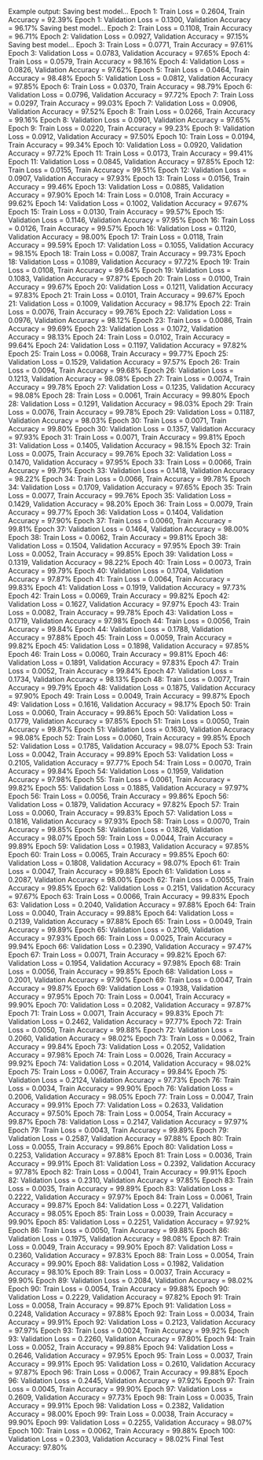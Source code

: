 Example output:
Saving best model...
Epoch  1: Train Loss = 0.2604, Train Accuracy = 92.39%
Epoch  1: Validation Loss = 0.1300, Validation Accuracy = 96.17%
Saving best model...
Epoch  2: Train Loss = 0.1108, Train Accuracy = 96.71%
Epoch  2: Validation Loss = 0.0927, Validation Accuracy = 97.15%
Saving best model...
Epoch  3: Train Loss = 0.0771, Train Accuracy = 97.61%
Epoch  3: Validation Loss = 0.0783, Validation Accuracy = 97.65%
Epoch  4: Train Loss = 0.0579, Train Accuracy = 98.16%
Epoch  4: Validation Loss = 0.0826, Validation Accuracy = 97.62%
Epoch  5: Train Loss = 0.0464, Train Accuracy = 98.48%
Epoch  5: Validation Loss = 0.0812, Validation Accuracy = 97.85%
Epoch  6: Train Loss = 0.0370, Train Accuracy = 98.79%
Epoch  6: Validation Loss = 0.0796, Validation Accuracy = 97.72%
Epoch  7: Train Loss = 0.0297, Train Accuracy = 99.03%
Epoch  7: Validation Loss = 0.0906, Validation Accuracy = 97.52%
Epoch  8: Train Loss = 0.0266, Train Accuracy = 99.16%
Epoch  8: Validation Loss = 0.0901, Validation Accuracy = 97.65%
Epoch  9: Train Loss = 0.0220, Train Accuracy = 99.23%
Epoch  9: Validation Loss = 0.0912, Validation Accuracy = 97.50%
Epoch 10: Train Loss = 0.0194, Train Accuracy = 99.34%
Epoch 10: Validation Loss = 0.0920, Validation Accuracy = 97.72%
Epoch 11: Train Loss = 0.0173, Train Accuracy = 99.41%
Epoch 11: Validation Loss = 0.0845, Validation Accuracy = 97.85%
Epoch 12: Train Loss = 0.0155, Train Accuracy = 99.51%
Epoch 12: Validation Loss = 0.0907, Validation Accuracy = 97.93%
Epoch 13: Train Loss = 0.0156, Train Accuracy = 99.46%
Epoch 13: Validation Loss = 0.0885, Validation Accuracy = 97.90%
Epoch 14: Train Loss = 0.0108, Train Accuracy = 99.62%
Epoch 14: Validation Loss = 0.1002, Validation Accuracy = 97.67%
Epoch 15: Train Loss = 0.0130, Train Accuracy = 99.57%
Epoch 15: Validation Loss = 0.1146, Validation Accuracy = 97.95%
Epoch 16: Train Loss = 0.0126, Train Accuracy = 99.57%
Epoch 16: Validation Loss = 0.1120, Validation Accuracy = 98.00%
Epoch 17: Train Loss = 0.0118, Train Accuracy = 99.59%
Epoch 17: Validation Loss = 0.1055, Validation Accuracy = 98.15%
Epoch 18: Train Loss = 0.0087, Train Accuracy = 99.73%
Epoch 18: Validation Loss = 0.1089, Validation Accuracy = 97.72%
Epoch 19: Train Loss = 0.0108, Train Accuracy = 99.64%
Epoch 19: Validation Loss = 0.1083, Validation Accuracy = 97.87%
Epoch 20: Train Loss = 0.0100, Train Accuracy = 99.67%
Epoch 20: Validation Loss = 0.1211, Validation Accuracy = 97.83%
Epoch 21: Train Loss = 0.0101, Train Accuracy = 99.67%
Epoch 21: Validation Loss = 0.1009, Validation Accuracy = 98.17%
Epoch 22: Train Loss = 0.0076, Train Accuracy = 99.76%
Epoch 22: Validation Loss = 0.0976, Validation Accuracy = 98.12%
Epoch 23: Train Loss = 0.0086, Train Accuracy = 99.69%
Epoch 23: Validation Loss = 0.1072, Validation Accuracy = 98.13%
Epoch 24: Train Loss = 0.0102, Train Accuracy = 99.64%
Epoch 24: Validation Loss = 0.1197, Validation Accuracy = 97.82%
Epoch 25: Train Loss = 0.0068, Train Accuracy = 99.77%
Epoch 25: Validation Loss = 0.1529, Validation Accuracy = 97.57%
Epoch 26: Train Loss = 0.0094, Train Accuracy = 99.68%
Epoch 26: Validation Loss = 0.1213, Validation Accuracy = 98.08%
Epoch 27: Train Loss = 0.0074, Train Accuracy = 99.78%
Epoch 27: Validation Loss = 0.1235, Validation Accuracy = 98.08%
Epoch 28: Train Loss = 0.0061, Train Accuracy = 99.80%
Epoch 28: Validation Loss = 0.1291, Validation Accuracy = 98.03%
Epoch 29: Train Loss = 0.0076, Train Accuracy = 99.78%
Epoch 29: Validation Loss = 0.1187, Validation Accuracy = 98.03%
Epoch 30: Train Loss = 0.0071, Train Accuracy = 99.80%
Epoch 30: Validation Loss = 0.1357, Validation Accuracy = 97.93%
Epoch 31: Train Loss = 0.0071, Train Accuracy = 99.81%
Epoch 31: Validation Loss = 0.1405, Validation Accuracy = 98.15%
Epoch 32: Train Loss = 0.0075, Train Accuracy = 99.76%
Epoch 32: Validation Loss = 0.1470, Validation Accuracy = 97.95%
Epoch 33: Train Loss = 0.0066, Train Accuracy = 99.79%
Epoch 33: Validation Loss = 0.1418, Validation Accuracy = 98.22%
Epoch 34: Train Loss = 0.0066, Train Accuracy = 99.78%
Epoch 34: Validation Loss = 0.1709, Validation Accuracy = 97.65%
Epoch 35: Train Loss = 0.0077, Train Accuracy = 99.76%
Epoch 35: Validation Loss = 0.1429, Validation Accuracy = 98.20%
Epoch 36: Train Loss = 0.0079, Train Accuracy = 99.77%
Epoch 36: Validation Loss = 0.1404, Validation Accuracy = 97.90%
Epoch 37: Train Loss = 0.0060, Train Accuracy = 99.81%
Epoch 37: Validation Loss = 0.1464, Validation Accuracy = 98.00%
Epoch 38: Train Loss = 0.0062, Train Accuracy = 99.81%
Epoch 38: Validation Loss = 0.1504, Validation Accuracy = 97.95%
Epoch 39: Train Loss = 0.0052, Train Accuracy = 99.85%
Epoch 39: Validation Loss = 0.1319, Validation Accuracy = 98.22%
Epoch 40: Train Loss = 0.0073, Train Accuracy = 99.79%
Epoch 40: Validation Loss = 0.1704, Validation Accuracy = 97.87%
Epoch 41: Train Loss = 0.0064, Train Accuracy = 99.83%
Epoch 41: Validation Loss = 0.1919, Validation Accuracy = 97.73%
Epoch 42: Train Loss = 0.0069, Train Accuracy = 99.82%
Epoch 42: Validation Loss = 0.1627, Validation Accuracy = 97.97%
Epoch 43: Train Loss = 0.0082, Train Accuracy = 99.78%
Epoch 43: Validation Loss = 0.1719, Validation Accuracy = 97.98%
Epoch 44: Train Loss = 0.0056, Train Accuracy = 99.84%
Epoch 44: Validation Loss = 0.1788, Validation Accuracy = 97.88%
Epoch 45: Train Loss = 0.0059, Train Accuracy = 99.82%
Epoch 45: Validation Loss = 0.1898, Validation Accuracy = 97.85%
Epoch 46: Train Loss = 0.0060, Train Accuracy = 99.81%
Epoch 46: Validation Loss = 0.1891, Validation Accuracy = 97.83%
Epoch 47: Train Loss = 0.0052, Train Accuracy = 99.84%
Epoch 47: Validation Loss = 0.1734, Validation Accuracy = 98.13%
Epoch 48: Train Loss = 0.0077, Train Accuracy = 99.79%
Epoch 48: Validation Loss = 0.1875, Validation Accuracy = 97.90%
Epoch 49: Train Loss = 0.0049, Train Accuracy = 99.87%
Epoch 49: Validation Loss = 0.1616, Validation Accuracy = 98.17%
Epoch 50: Train Loss = 0.0060, Train Accuracy = 99.86%
Epoch 50: Validation Loss = 0.1779, Validation Accuracy = 97.85%
Epoch 51: Train Loss = 0.0050, Train Accuracy = 99.87%
Epoch 51: Validation Loss = 0.1630, Validation Accuracy = 98.08%
Epoch 52: Train Loss = 0.0060, Train Accuracy = 99.85%
Epoch 52: Validation Loss = 0.1785, Validation Accuracy = 98.07%
Epoch 53: Train Loss = 0.0042, Train Accuracy = 99.89%
Epoch 53: Validation Loss = 0.2105, Validation Accuracy = 97.77%
Epoch 54: Train Loss = 0.0070, Train Accuracy = 99.84%
Epoch 54: Validation Loss = 0.1959, Validation Accuracy = 97.98%
Epoch 55: Train Loss = 0.0061, Train Accuracy = 99.82%
Epoch 55: Validation Loss = 0.1885, Validation Accuracy = 97.97%
Epoch 56: Train Loss = 0.0056, Train Accuracy = 99.86%
Epoch 56: Validation Loss = 0.1879, Validation Accuracy = 97.82%
Epoch 57: Train Loss = 0.0060, Train Accuracy = 99.83%
Epoch 57: Validation Loss = 0.1816, Validation Accuracy = 97.93%
Epoch 58: Train Loss = 0.0070, Train Accuracy = 99.85%
Epoch 58: Validation Loss = 0.1826, Validation Accuracy = 98.07%
Epoch 59: Train Loss = 0.0044, Train Accuracy = 99.89%
Epoch 59: Validation Loss = 0.1983, Validation Accuracy = 97.85%
Epoch 60: Train Loss = 0.0065, Train Accuracy = 99.85%
Epoch 60: Validation Loss = 0.1808, Validation Accuracy = 98.07%
Epoch 61: Train Loss = 0.0047, Train Accuracy = 99.88%
Epoch 61: Validation Loss = 0.2087, Validation Accuracy = 98.00%
Epoch 62: Train Loss = 0.0055, Train Accuracy = 99.85%
Epoch 62: Validation Loss = 0.2151, Validation Accuracy = 97.67%
Epoch 63: Train Loss = 0.0066, Train Accuracy = 99.83%
Epoch 63: Validation Loss = 0.2040, Validation Accuracy = 97.88%
Epoch 64: Train Loss = 0.0040, Train Accuracy = 99.88%
Epoch 64: Validation Loss = 0.2139, Validation Accuracy = 97.88%
Epoch 65: Train Loss = 0.0049, Train Accuracy = 99.89%
Epoch 65: Validation Loss = 0.2106, Validation Accuracy = 97.93%
Epoch 66: Train Loss = 0.0025, Train Accuracy = 99.94%
Epoch 66: Validation Loss = 0.2390, Validation Accuracy = 97.47%
Epoch 67: Train Loss = 0.0071, Train Accuracy = 99.82%
Epoch 67: Validation Loss = 0.1954, Validation Accuracy = 97.98%
Epoch 68: Train Loss = 0.0056, Train Accuracy = 99.85%
Epoch 68: Validation Loss = 0.2001, Validation Accuracy = 97.90%
Epoch 69: Train Loss = 0.0047, Train Accuracy = 99.87%
Epoch 69: Validation Loss = 0.1938, Validation Accuracy = 97.95%
Epoch 70: Train Loss = 0.0041, Train Accuracy = 99.90%
Epoch 70: Validation Loss = 0.2082, Validation Accuracy = 97.87%
Epoch 71: Train Loss = 0.0071, Train Accuracy = 99.83%
Epoch 71: Validation Loss = 0.2462, Validation Accuracy = 97.77%
Epoch 72: Train Loss = 0.0050, Train Accuracy = 99.88%
Epoch 72: Validation Loss = 0.2060, Validation Accuracy = 98.02%
Epoch 73: Train Loss = 0.0062, Train Accuracy = 99.84%
Epoch 73: Validation Loss = 0.2052, Validation Accuracy = 97.98%
Epoch 74: Train Loss = 0.0026, Train Accuracy = 99.92%
Epoch 74: Validation Loss = 0.2014, Validation Accuracy = 98.02%
Epoch 75: Train Loss = 0.0067, Train Accuracy = 99.84%
Epoch 75: Validation Loss = 0.2124, Validation Accuracy = 97.73%
Epoch 76: Train Loss = 0.0034, Train Accuracy = 99.90%
Epoch 76: Validation Loss = 0.2006, Validation Accuracy = 98.05%
Epoch 77: Train Loss = 0.0047, Train Accuracy = 99.91%
Epoch 77: Validation Loss = 0.2633, Validation Accuracy = 97.50%
Epoch 78: Train Loss = 0.0054, Train Accuracy = 99.87%
Epoch 78: Validation Loss = 0.2147, Validation Accuracy = 97.97%
Epoch 79: Train Loss = 0.0043, Train Accuracy = 99.89%
Epoch 79: Validation Loss = 0.2587, Validation Accuracy = 97.88%
Epoch 80: Train Loss = 0.0055, Train Accuracy = 99.86%
Epoch 80: Validation Loss = 0.2253, Validation Accuracy = 97.88%
Epoch 81: Train Loss = 0.0036, Train Accuracy = 99.91%
Epoch 81: Validation Loss = 0.2392, Validation Accuracy = 97.78%
Epoch 82: Train Loss = 0.0041, Train Accuracy = 99.91%
Epoch 82: Validation Loss = 0.2310, Validation Accuracy = 97.85%
Epoch 83: Train Loss = 0.0035, Train Accuracy = 99.89%
Epoch 83: Validation Loss = 0.2222, Validation Accuracy = 97.97%
Epoch 84: Train Loss = 0.0061, Train Accuracy = 99.87%
Epoch 84: Validation Loss = 0.2271, Validation Accuracy = 98.05%
Epoch 85: Train Loss = 0.0039, Train Accuracy = 99.90%
Epoch 85: Validation Loss = 0.2251, Validation Accuracy = 97.92%
Epoch 86: Train Loss = 0.0050, Train Accuracy = 99.88%
Epoch 86: Validation Loss = 0.1975, Validation Accuracy = 98.08%
Epoch 87: Train Loss = 0.0049, Train Accuracy = 99.90%
Epoch 87: Validation Loss = 0.2360, Validation Accuracy = 97.83%
Epoch 88: Train Loss = 0.0054, Train Accuracy = 99.90%
Epoch 88: Validation Loss = 0.1982, Validation Accuracy = 98.10%
Epoch 89: Train Loss = 0.0037, Train Accuracy = 99.90%
Epoch 89: Validation Loss = 0.2084, Validation Accuracy = 98.02%
Epoch 90: Train Loss = 0.0054, Train Accuracy = 99.88%
Epoch 90: Validation Loss = 0.2229, Validation Accuracy = 97.82%
Epoch 91: Train Loss = 0.0058, Train Accuracy = 99.87%
Epoch 91: Validation Loss = 0.2248, Validation Accuracy = 97.88%
Epoch 92: Train Loss = 0.0034, Train Accuracy = 99.91%
Epoch 92: Validation Loss = 0.2123, Validation Accuracy = 97.97%
Epoch 93: Train Loss = 0.0024, Train Accuracy = 99.92%
Epoch 93: Validation Loss = 0.2260, Validation Accuracy = 97.80%
Epoch 94: Train Loss = 0.0052, Train Accuracy = 99.88%
Epoch 94: Validation Loss = 0.2646, Validation Accuracy = 97.95%
Epoch 95: Train Loss = 0.0037, Train Accuracy = 99.91%
Epoch 95: Validation Loss = 0.2610, Validation Accuracy = 97.87%
Epoch 96: Train Loss = 0.0067, Train Accuracy = 99.88%
Epoch 96: Validation Loss = 0.2445, Validation Accuracy = 97.92%
Epoch 97: Train Loss = 0.0045, Train Accuracy = 99.90%
Epoch 97: Validation Loss = 0.2609, Validation Accuracy = 97.73%
Epoch 98: Train Loss = 0.0035, Train Accuracy = 99.91%
Epoch 98: Validation Loss = 0.2382, Validation Accuracy = 98.00%
Epoch 99: Train Loss = 0.0038, Train Accuracy = 99.90%
Epoch 99: Validation Loss = 0.2255, Validation Accuracy = 98.07%
Epoch 100: Train Loss = 0.0062, Train Accuracy = 99.88%
Epoch 100: Validation Loss = 0.2303, Validation Accuracy = 98.02%
Final Test Accuracy: 97.80%
